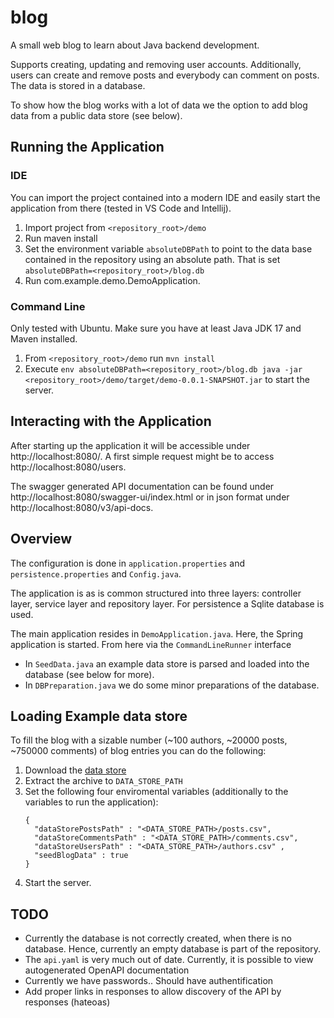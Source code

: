# blog
A small web blog to learn about Java backend development.

Supports creating, updating and removing user accounts. Additionally, users can create and remove posts and everybody can comment on posts. The data is stored in a database. 

To show how the blog works with a lot of data we the option to add blog data from a public data store (see below).

## Running the Application

### IDE
You can import the project contained into a modern IDE and easily start the application from there (tested in VS Code and Intellij).

1. Import project from `<repository_root>/demo`
1. Run maven install
1. Set the environment variable `absoluteDBPath` to point to the data base contained in the repository using an absolute path. That is set `absoluteDBPath=<repository_root>/blog.db` 
1. Run com.example.demo.DemoApplication. 

### Command Line

Only tested with Ubuntu. Make sure you have at least Java JDK 17 and Maven installed.

1. From `<repository_root>/demo` run `mvn install`
1. Execute `env absoluteDBPath=<repository_root>/blog.db java -jar <repository_root>/demo/target/demo-0.0.1-SNAPSHOT.jar` to start the server.

## Interacting with the Application
After starting up the application it will be accessible under http://localhost:8080/. A first simple request might be to access http://localhost:8080/users.

The swagger generated API documentation can be found under http://localhost:8080/swagger-ui/index.html or in json format under http://localhost:8080/v3/api-docs.

## Overview
The configuration is done in `application.properties` and `persistence.properties` and `Config.java`.

The application is as is common structured into three layers: controller layer, service layer and repository layer. For persistence a Sqlite database is used.

The main application resides in `DemoApplication.java`. Here, the Spring application is started. From here via the `CommandLineRunner` interface 
- In `SeedData.java` an example data store is parsed and loaded into the database (see below for more). 
- In `DBPreparation.java` we do some minor preparations of the database.

## Loading Example data store
To fill the blog with a sizable number (~100 authors, ~20000 posts, ~750000 comments) of blog entries you can do the following:

1. Download the [data store](https://www.kaggle.com/datasets/lakritidis/identifying-influential-bloggers-techcrunch)
1. Extract the archive to `DATA_STORE_PATH`
1. Set the following four enviromental variables (additionally to the variables to run the application): 
      ```
      {
        "dataStorePostsPath" : "<DATA_STORE_PATH>/posts.csv",
        "dataStoreCommentsPath" : "<DATA_STORE_PATH>/comments.csv",
        "dataStoreUsersPath" : "<DATA_STORE_PATH>/authors.csv" ,
        "seedBlogData" : true
      }
      ```
1. Start the server.


## TODO
- Currently the database is not correctly created, when there is no database. Hence, currently an empty database is part of the repository.
- The `api.yaml` is very much out of date. Currently, it is possible to view autogenerated OpenAPI documentation
- Currently we have passwords.. Should have authentification
- Add proper links in responses to allow discovery of the API by responses (hateoas)

